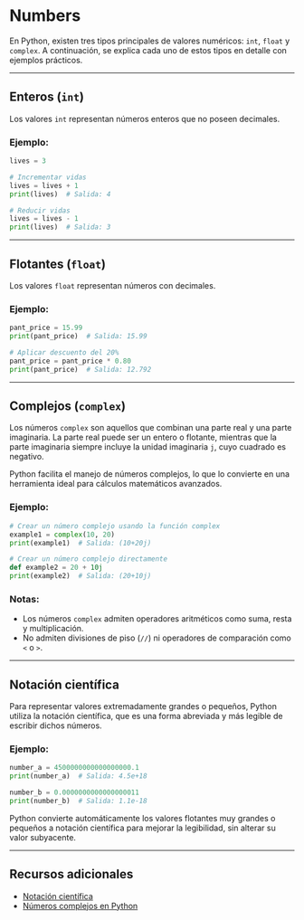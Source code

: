 # Numbers

En Python, existen tres tipos principales de valores numéricos: `int`, `float` y `complex`. A continuación, se explica cada uno de estos tipos en detalle con ejemplos prácticos.

---

## Enteros (`int`)

Los valores `int` representan números enteros que no poseen decimales.

### Ejemplo:

```python
lives = 3

# Incrementar vidas
lives = lives + 1
print(lives)  # Salida: 4

# Reducir vidas
lives = lives - 1
print(lives)  # Salida: 3
```

---

## Flotantes (`float`)

Los valores `float` representan números con decimales.

### Ejemplo:

```python
pant_price = 15.99
print(pant_price)  # Salida: 15.99

# Aplicar descuento del 20%
pant_price = pant_price * 0.80
print(pant_price)  # Salida: 12.792
```

---

## Complejos (`complex`)

Los números `complex` son aquellos que combinan una parte real y una parte imaginaria. La parte real puede ser un entero o flotante, mientras que la parte imaginaria siempre incluye la unidad imaginaria `j`, cuyo cuadrado es negativo.

Python facilita el manejo de números complejos, lo que lo convierte en una herramienta ideal para cálculos matemáticos avanzados.

### Ejemplo:

```python
# Crear un número complejo usando la función complex
example1 = complex(10, 20)
print(example1)  # Salida: (10+20j)

# Crear un número complejo directamente
def example2 = 20 + 10j
print(example2)  # Salida: (20+10j)
```

### Notas:

- Los números `complex` admiten operadores aritméticos como suma, resta y multiplicación.
- No admiten divisiones de piso (`//`) ni operadores de comparación como `<` o `>`.

---

## Notación científica

Para representar valores extremadamente grandes o pequeños, Python utiliza la notación científica, que es una forma abreviada y más legible de escribir dichos números.

### Ejemplo:

```python
number_a = 4500000000000000000.1
print(number_a)  # Salida: 4.5e+18

number_b = 0.0000000000000000011
print(number_b)  # Salida: 1.1e-18
```

Python convierte automáticamente los valores flotantes muy grandes o pequeños a notación científica para mejorar la legibilidad, sin alterar su valor subyacente.

---

## Recursos adicionales

- [Notación científica](https://www.todamateria.com/notacion-cientifica/)
- [Números complejos en Python](https://www.python-engineer.com/posts/complex-numbers-python/)
